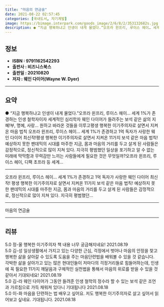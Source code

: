```yaml
---
title: "마음의 연금술"
date: 2021-08-22 02:57:45
categories: [국내도서, 자기계발]
image: https://bimage.interpark.com/goods_image/2/6/8/2/353132682s.jpg
description: ● “지금 행복하냐고 인생이 내게 물었다.”오프라 윈프리, 루이스 헤이… 세계 1%가 존경하는 인생 철학자이자 세계적인 심리학자 웨인 다이어가 들려주는 보석 같은 삶의 지혜!부, 명예, 사랑… 원하고 바라온 것들을 이루고평생 행복한 이기주의자로 살면서 지켜온 마음 법칙 오프라 윈프리,
---
```


## **정보**

- **ISBN : 9791162542293**
- **출판사 : 비즈니스북스**
- **출판일 : 20210820**
- **저자 : 웨인 다이어(Wayne W. Dyer)**

------



## **요약**

●  “지금 행복하냐고 인생이 내게 물었다.”오프라 윈프리, 루이스 헤이… 세계 1%가 존경하는 인생 철학자이자 세계적인 심리학자 웨인 다이어가 들려주는 보석 같은 삶의 지혜!부, 명예, 사랑… 원하고 바라온 것들을 이루고평생 행복한 이기주의자로 살면서 지켜온 마음 법칙 오프라 윈프리, 루이스 헤이… 세계 1%가 존경하고 1억 독자가 사랑한 웨인 다이어 최신작!평생 행복한 이기주의자로 살면서 지켜온 11가지 보석 같은 마음 법칙!예상하지 못한 팬데믹의 시대를 마주한 지금, 몸과 마음의 거리를 두고 살게 된 사람들은 감정적으로, 정신적으로 많이 지쳐 있다. 지극히 평범했던 일상을 포기하고 알 수 없는 미래에 막막함과 무력감만 느끼는 사람들에게 필요한 것은 무엇일까?오프라 윈프리, 루이스 헤이, 디팩 초프라 등 세계...

------

오프라 윈프리, 루이스 헤이… 세계 1%가 존경하고 1억 독자가 사랑한 웨인 다이어 최신작!
평생 행복한 이기주의자로 살면서 지켜온 11가지 보석 같은 마음 법칙!
예상하지 못한 팬데믹의 시대를 마주한 지금, 몸과 마음의 거리를 두고 살게 된 사람들은 감정적으로, 정신적으로 많이 지쳐 있다. 지극히 평범했던... 

------


마음의 연금술 

------


## **리뷰** 

5.0 정-울 행복한 이기주의자 책 내용 너무 궁금해지네요! 2021.08.19 <br/>5.0 김-성 일상생활에서 가지고 있는 다양한 근심, 걱정에서 벗어나 마음의 안정을 찾고 행복한 삶을 살아갈 수 있도록 도움을 주는 마음단련법을 배워볼 수 있을 것 같습니다. 각박한 삶을 살아가고 있는 많은 현대인들이 저마다의 걱정거리들로 힘들어하는데, 인생에 꼭 필요한 11가지 깨달음과 구체적인 실천법을 통해서 마음의 위로를 받을 수 있을 것 같아서 기대되네요! 2021.08.19 <br/>5.0 김-라 웨인 다이어가 그동안 들려준 인생 철학의 정수라 할 수 있는 보석 같은 조언과 가르침으로 가득 채워져 있다니 기대됩니다 2021.08.18 <br/>5.0 이-화 마음을 단련하는 법 배우고 싶어요. 저도 행복한 이기주의자로 살고 싶어서 읽어보고 싶네요. 기대됩니다. 2021.08.18 <br/>